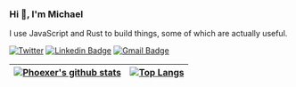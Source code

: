 ### Hi 👋, I'm Michael
I use JavaScript and Rust to build things, some of which are actually useful.   
 
[![Twitter](https://img.shields.io/twitter/url/https/twitter.com/cloudposse.svg?style=social&label=Follow%20%40phoexer)](https://twitter.com/phoexer)
[![Linkedin Badge](https://img.shields.io/badge/-LinkedIn-blue?style=flat-square&logo=Linkedin&logoColor=white&link=https://www.linkedin.com/in/mmusangeya/)](https://www.linkedin.com/in/mmusangeya/)
[![Gmail Badge](https://img.shields.io/badge/-Gmail-d14836?style=flat-square&logo=Gmail&logoColor=white&link=mailto:mike@musangeya.com)](mailto:mike@musangeya.com)
  
|[![Phoexer's github stats](https://github-readme-stats-phoexers-projects.vercel.app/api?username=phoexer&count_private=true)](https://mmusangeya.com)|[![Top Langs](https://github-readme-stats-phoexers-projects.vercel.app/api/top-langs/?username=phoexer&count_private=true&layout=compact)](https://mmusangeya.com)|
|---|---|
